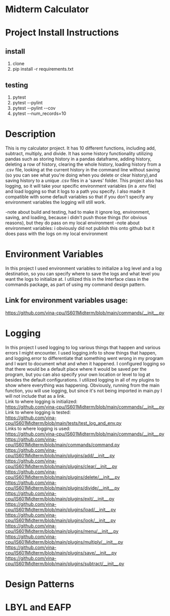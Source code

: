 # Midterm Calculator

# Project Install Instructions

## install 
1. clone
2. pip install -r requirements.txt

## testing
1. pytest
2. pytest --pylint
3. pytest --pylint --cov
4. pytest --num_records=10

# Description
This is my calculator project. It has 10 different functions, including add, subtract, multiply, and divide. It has some history functionality utilizing pandas such as storing history in a pandas dataframe, adding history, deleting a row of history, clearing the whole history, loading history from a .csv file, looking at the current history in the command line without saving (so you can see what you're doing when you delete or clear history),and saving history to a unique .csv files in a 'saves' folder. This project also has logging, so it will take your specific environment variables (in a .env file) and load logging so that it logs to a path you specify. I also made it compatible with some default variables so that if you don't specify any environment variables the logging will still work.

-note about build and testing, had to make it ignore log, environment, saving, and loading, because i didn't push those things (for obvious reasons), but they do pass on my local environment
-note about environment variables: i obviously did not publish this onto github but it does pass with the logs on my local environment

# Environment Variables
In this project I used environment variables to initialize a log level and a log destination, so you can specify where to save the logs and what level you want the logs to initialize at. I utilized this in the Interface class in the commands package, as part of using my command design pattern.
## Link for environment variables usage:
https://github.com/vina-cpu/IS601Midterm/blob/main/commands/__init__.py

# Logging
In this project I used logging to log various things that happen and various errors I might encounter. I used logging.info to show things that happen, and logging.error to differentiate that something went wrong in my program and I want to document what and when it happened. I configured logging so that there would be a default place where it would be saved per the program, but you can also specify your own location or level to log at besides the default configurations. I utilized logging in all of my plugins to show where everything was happening. Obviously, running from the main function, you will use logging, but since it's not being imported in main.py I will not include that as a link.  
Link to where logging is initialized:  
https://github.com/vina-cpu/IS601Midterm/blob/main/commands/__init__.py  
Link to where logging is tested:  
https://github.com/vina-cpu/IS601Midterm/blob/main/tests/test_log_and_env.py  
Links to where logging is used:    
https://github.com/vina-cpu/IS601Midterm/blob/main/commands/__init__.py  
https://github.com/vina-cpu/IS601Midterm/blob/main/commands/command.py  
https://github.com/vina-cpu/IS601Midterm/blob/main/plugins/add/__init__.py  
https://github.com/vina-cpu/IS601Midterm/blob/main/plugins/clear/__init__.py  
https://github.com/vina-cpu/IS601Midterm/blob/main/plugins/delete/__init__.py  
https://github.com/vina-cpu/IS601Midterm/blob/main/plugins/divide/__init__.py  
https://github.com/vina-cpu/IS601Midterm/blob/main/plugins/exit/__init__.py  
https://github.com/vina-cpu/IS601Midterm/blob/main/plugins/load/__init__.py  
https://github.com/vina-cpu/IS601Midterm/blob/main/plugins/look/__init__.py  
https://github.com/vina-cpu/IS601Midterm/blob/main/plugins/menu/__init__.py  
https://github.com/vina-cpu/IS601Midterm/blob/main/plugins/multiply/__init__.py  
https://github.com/vina-cpu/IS601Midterm/blob/main/plugins/save/__init__.py  
https://github.com/vina-cpu/IS601Midterm/blob/main/plugins/subtract/__init__.py  

# Design Patterns
##

# LBYL and EAFP
